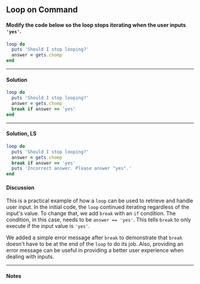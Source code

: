 ## Loop on Command
#### Modify the code below so the loop stops iterating when the user inputs `'yes'`.
```ruby
loop do
  puts 'Should I stop looping?'
  answer = gets.chomp
end
```
___
#### Solution
```ruby
loop do
  puts 'Should I stop looping?'
  answer = gets.chomp
  break if answer == 'yes'
end
```
___
#### Solution, LS
```ruby
loop do
  puts 'Should I stop looping?'
  answer = gets.chomp
  break if answer == 'yes'
  puts 'Incorrect answer. Please answer "yes".'
end
```
#### Discussion
This is a practical example of how a `loop` can be used to retrieve and handle user input. In the initial code, the `loop` continued iterating regardless of the input's value. To change that, we add `break` with an `if` condition. The condition, in this case, needs to be `answer == 'yes'`. This tells `break` to only execute if the input value is `'yes'`.

We added a simple error message after `break` to demonstrate that `break` doesn't have to be at the end of the `loop` to do its job. Also, providing an error message can be useful in providing a better user experience when dealing with inputs.
___
#### Notes
